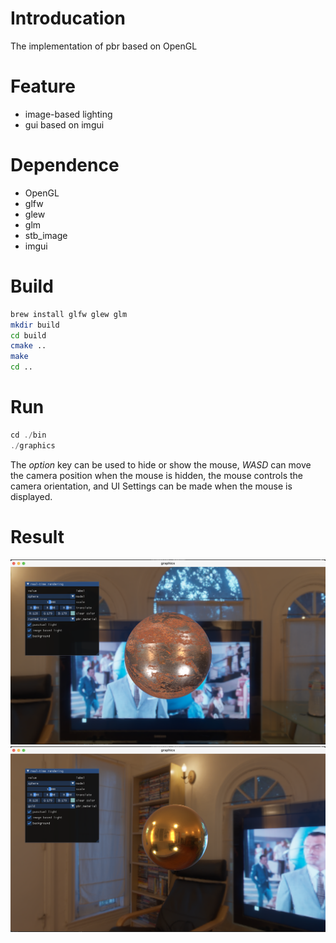 # Introducation

The implementation of pbr based on OpenGL

# Feature

- image-based lighting
- gui based on imgui

# Dependence

- OpenGL
- glfw
- glew
- glm
- stb_image
- imgui

# Build

```zsh
brew install glfw glew glm
mkdir build
cd build
cmake ..
make
cd ..
```

# Run
```c++
cd ./bin
./graphics
```
The *option* key can be used to hide or show the mouse, *WASD* can move the camera position when the mouse is hidden, the mouse controls the camera orientation, and UI Settings can be made when the mouse is displayed.

# Result
![](./img/res.png)
![](./img/res1.png)
